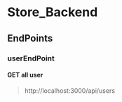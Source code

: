 # Store_Backend

## EndPoints
### userEndPoint
#### GET all user
> http://localhost:3000/api/users



